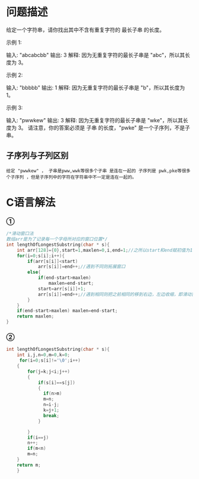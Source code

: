问题描述
===============================
给定一个字符串，请你找出其中不含有重复字符的 最长子串 的长度。

示例 1:

输入: "abcabcbb"
输出: 3 
解释: 因为无重复字符的最长子串是 "abc"，所以其长度为 3。


示例 2:

输入: "bbbbb"
输出: 1
解释: 因为无重复字符的最长子串是 "b"，所以其长度为 1。


示例 3:

输入: "pwwkew"
输出: 3
解释: 因为无重复字符的最长子串是 "wke"，所以其长度为 3。
     请注意，你的答案必须是 子串 的长度，"pwke" 是一个子序列，不是子串。

子序列与子列区别
----------------------------
`给定 "pwwkew" ，
子串是pww,wwk等很多个子串 是连在一起的
子序列是 pwk,pke等很多个子序列 ，但是子序列中的字符在字符串中不一定是连在一起的。`

C语言解法
==================================
### ①
```c
/*滑动窗口法
数组arr是为了记录每一个字母所对应的窗口位置*/
int lengthOfLongestSubstring(char * s){
    int arr[128]={0},start=1,maxlen=0,i,end=1;//之所以start和end赋初值为1是为了防止空字符串，空字符串的最长子列为1
    for(i=0;s[i];i++){
        if(arr[s[i]]<start)
            arr[s[i]]=end++;//遇到不同则拓展窗口
        else{
            if(end-start>maxlen)
                maxlen=end-start;
            start=arr[s[i]]+1;
            arr[s[i]]=end++;//遇到相同则把之前相同的移到右边，左边收缩，即滑动窗口
        }
    }
    if(end-start>maxlen) maxlen=end-start;
    return maxlen;
}
```
### ②
```c
int lengthOfLongestSubstring(char * s){
    int i,j,n=0,m=0,k=0;
     for(i=0;s[i]!='\0';i++)
    {
        for(j=k;j<i;j++)
        {
            if(s[i]==s[j])
            {
              if(n>m)
              m=n;
              n=i-j;
              k=j+1;
              break;
            }

        }
        if(i==j)
        n++; 
        if(m<n)
        m=n;  
    }
    return m;
    }
```

